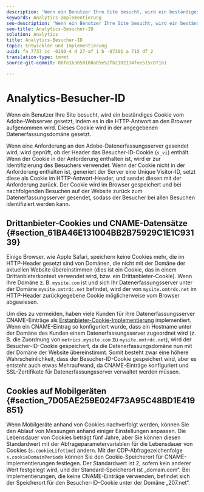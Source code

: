 ```yaml
---
description: 'Wenn ein Benutzer Ihre Site besucht, wird ein beständiges Cookie vom Adobe-Webserver gesetzt, indem es in die HTTP-Antwort an den Browser aufgenommen wird. Dieses Cookie wird in der angegebenen Datenerfassungsdomäne gesetzt. '
keywords: Analytics-Implementierung
seo-description: 'Wenn ein Benutzer Ihre Site besucht, wird ein beständiges Cookie vom Adobe-Webserver gesetzt, indem es in die HTTP-Antwort an den Browser aufgenommen wird. Dieses Cookie wird in der angegebenen Datenerfassungsdomäne gesetzt. '
seo-title: Analytics-Besucher-ID
solution: Analytics
title: Analytics-Besucher-ID
topic: Entwickler und Implementierung
uuid: fa 7737 cc -0190-4 d 27-af 1 b -87301 a 715 df 2
translation-type: tm+mt
source-git-commit: 86fe1b3650100a05e52fb2102134fee515c871b1

---
```



# Analytics-Besucher-ID

Wenn ein Benutzer Ihre Site besucht, wird ein beständiges Cookie vom Adobe-Webserver gesetzt, indem es in die HTTP-Antwort an den Browser aufgenommen wird. Dieses Cookie wird in der angegebenen Datenerfassungsdomäne gesetzt. 

Wenn eine Anforderung an den Adobe-Datenerfassungsserver gesendet wird, wird geprüft, ob der Header das Besucher-ID-Cookie (`s_vi`) enthält. Wenn der Cookie in der Anforderung enthalten ist, wird er zur Identifizierung des Besuchers verwendet. Wenn der Cookie nicht in der Anforderung enthalten ist, generiert der Server eine Unique Visitor-ID, setzt diese als Cookie im HTTP-Antwort-Header, und sendet diesen mit der Anforderung zurück. Der Cookie wird im Browser gespeichert und bei nachfolgenden Besuchen auf der Website zurück zum Datenerfassungsserver gesendet, sodass der Besucher bei allen Besuchen identifiziert werden kann.

## Drittanbieter-Cookies und CNAME-Datensätze {#section_61BA46E131004BB2B75929C1E1C93139}

Einige Browser, wie Apple Safari, speichern keine Cookies mehr, die im HTTP-Header gesetzt sind von Domänen, die nicht mit der Domäne der aktuellen Website übereinstimmen (dies ist ein Cookie, das in einem Drittanbieterkontext verwendet wird, bzw. ein Drittanbieter-Cookie). Wenn Ihre Domäne z. B. `mysite.com` ist und sich Ihr Datenerfassungsserver unter der Domäne `mysite.omtrdc.net` befindet, wird der von `mysite.omtrdc.net` im HTTP-Header zurückgegebene Cookie möglicherweise vom Browser abgewiesen.

Um dies zu vermeiden, haben viele Kunden für ihre Datenerfassungsserver CNAME-Einträge als [Erstanbieter-Cookie-Implementierung](https://marketing.adobe.com/resources/help/en_US/whitepapers/first_party_cookies/) implementiert. Wenn ein CNAME-Eintrag so konfiguriert wurde, dass ein Hostname unter der Domäne des Kunden einem Datenerfassungsserver zugeordnet wird (z. B. die Zuordnung von `metrics.mysite.com` zu `mysite.omtrdc.net`), wird der Besucher-ID-Cookie gespeichert, da die Datenerfassungsdomäne nun mit der Domäne der Website übereinstimmt. Somit besteht zwar eine höhere Wahrscheinlichkeit, dass der Besucher-ID-Cookie gespeichert wird, aber es entsteht auch etwas Mehraufwand, da CNAME-Einträge konfiguriert und SSL-Zertifikate für Datenerfassungsserver verwaltet werden müssen.

## Cookies auf Mobilgeräten {#section_7D05AE259E024F73A95C48BD1E419851}

Wenn Mobilgeräte anhand von Cookies nachverfolgt werden, können Sie den Ablauf von Messungen anhand einiger Einstellungen anpassen. Die Lebensdauer von Cookies beträgt fünf Jahre, aber Sie können diesen Standardwert mit der Abfrageparametervariablen für die Lebensdauer von Cookies (`s.cookieLifetime`) andern. Mit der CDP-Abfragezeichenfolge `s.cookieDomainPeriods` können Sie den Cookie-Speicherort für CNAME-Implementierungen festlegen. Der Standardwert ist 2, sofern kein anderer Wert festgelegt wird, und der Standard-Speicherort ist „domain.com“. Bei Implementierungen, die keine CNAME-Einträge verwenden, befindet sich der Speicherort für den Besucher-ID-Cookie unter der Domäne „207.net“.
